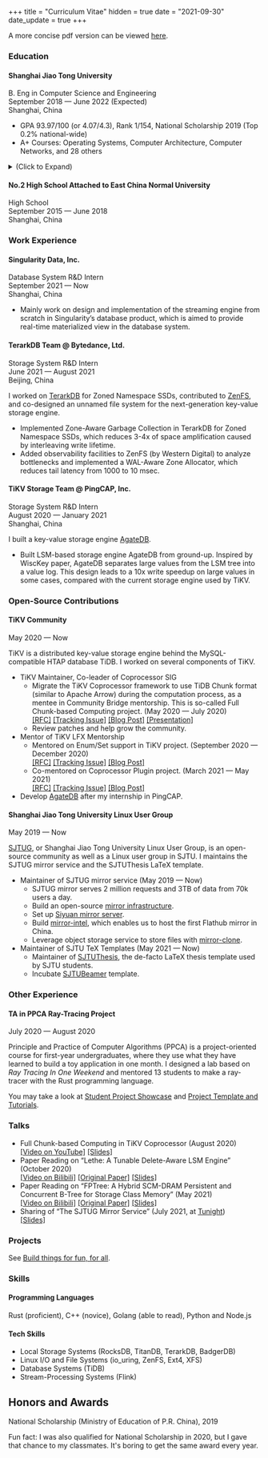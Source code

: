 +++
title = "Curriculum Vitae"
hidden = true
date = "2021-09-30"
date_update = true
+++

A more concise pdf version can be viewed [here](https://skyzh.github.io/files/cv.pdf).

### Education

#### Shanghai Jiao Tong University

B. Eng in Computer Science and Engineering \
September 2018 — June 2022 (Expected) \
Shanghai, China

* GPA 93.97/100 (or 4.07/4.3), Rank 1/154, National Scholarship 2019 (Top 0.2% national-wide)
* A+ Courses: Operating Systems, Computer Architecture, Computer Networks, and 28 others 

<details>
<summary>(Click to Expand)</summary>

* Full-score (100/100) courses
    * CS154: C++ Programming Language (Fall 2018)
    * CS149: Data Structure (Spring 2019)
    * MS125: Principle and Practice of Computer Algorithms (Summer 2019)
    * CS241: Principles and Practice of Problem Solving (Fall 2019)
    [[final project + presentation]](https://github.com/skyzh/Meteor)
    * CS307: Operating System (Spring 2020)
    * CS356: Operating System Projects (Spring 2020)
    [[final project + presentation]](https://github.com/skyzh/oom_killer)
    * CS145: Computer Architecture Experiments (Spring 2020)
    [[final project + report]](https://github.com/skyzh/mips-cpu)
    * ... and 2 more
* Other A+ courses
    * (95/100) CS359: Computer Architecture (Spring 2020)
    * (96/100) EI209: Computer Organization (Spring 2020)
    * (96/100) CS339: Computer Networks (Fall 2020)
    * (95/100) CS236: Cloud Computing (Fall 2020)
    * (99/100) CS410: Artificial Intelligence (Fall 2020)
    * (99/100) CS467: Theory of Computation (Fall 2020)
    * ... and 16 more
</details>

#### No.2 High School Attached to East China Normal University

High School \
September 2015 — June 2018 \
Shanghai, China

### Work Experience

#### Singularity Data, Inc.

Database System R&D Intern \
September 2021 — Now \
Shanghai, China

* Mainly work on design and implementation of the streaming engine from scratch in Singularity’s database product, which is aimed to provide real-time materialized view in the database system.

#### TerarkDB Team @ Bytedance, Ltd.

Storage System R&D Intern \
June 2021 — August 2021 \
Beijing, China

I worked on [TerarkDB](https://github.com/bytedance/terarkdb) for Zoned Namespace SSDs, contributed to [ZenFS](https://github.com/bzbd/zenfs), and co-designed an unnamed file system for the next-generation key-value storage 
engine.

* Implemented Zone-Aware Garbage Collection in TerarkDB for Zoned Namespace SSDs, which reduces 3-4x of space amplification caused by interleaving write lifetime.
* Added observability facilities to ZenFS (by Western Digital) to analyze bottlenecks and implemented a WAL-Aware Zone Allocator, which reduces tail latency from 1000 to 10 msec.

#### TiKV Storage Team @ PingCAP, Inc.

Storage System R&D Intern \
August 2020 — January 2021 \
Shanghai, China

I built a key-value storage engine [AgateDB][agatedb].

* Built LSM-based storage engine AgateDB from ground-up. Inspired by WiscKey paper, AgateDB separates large values from the LSM tree into a value log. This design leads to a 10x write speedup on large values in some cases, compared with the current storage engine used by TiKV.

[agatedb]: https://github.com/tikv/agatedb

### Open-Source Contributions

#### TiKV Community

May 2020 — Now

TiKV is a distributed key-value storage engine behind the MySQL-compatible HTAP database TiDB. I worked on several components of TiKV.

* TiKV Maintainer, Co-leader of Coprocessor SIG
    * Migrate the TiKV Coprocessor framework to use TiDB Chunk format (similar to Apache Arrow) during the computation process, as a mentee in Community Bridge mentorship. This is so-called Full Chunk-based Computing project. (May 2020 — July 2020) \
      [[RFC]](https://github.com/tikv/rfcs/blob/master/text/0043-copr-chunk.md) [[Tracking Issue]](https://github.com/tikv/tikv/issues/7724) [[Blog Post]](https://tikv.org/blog/communitybridge-mentorship/) [[Presentation]](https://youtu.be/46zhiiDBT5w?t=682)
    * Review patches and help grow the community.
* Mentor of TiKV LFX Mentorship
    * Mentored on Enum/Set support in TiKV project. (September 2020 — December 2020) \
      [[RFC]](https://github.com/tikv/rfcs/pull/57) [[Tracking Issue]](https://github.com/tikv/tikv/issues/9066) [[Blog Post]](https://tikv.org/blog/my-experience-in-flx-for-tikv/)
    * Co-mentored on Coprocessor Plugin project. (March 2021 — May 2021) \
      [[RFC]](https://github.com/tikv/rfcs/pull/63) [[Tracking Issue]](https://github.com/tikv/tikv/issues/9747) [[Blog Post]](https://tikv.org/blog/lfx-2021-copr-v2/)
* Develop [AgateDB][agatedb] after my internship in PingCAP.

#### Shanghai Jiao Tong University Linux User Group

May 2019 — Now

[SJTUG](https://github.com/sjtug/), or Shanghai Jiao Tong University Linux User Group, is an open-source community as well as a Linux user group in SJTU. I maintains the SJTUG mirror service and the SJTUThesis LaTeX template.

* Maintainer of SJTUG mirror service (May 2019 — Now)
    * SJTUG mirror serves 2 million requests and 3TB of data from 70k users a day.
    * Build an open-source [mirror infrastructure](https://github.com/sjtug/mirror-docker-unified).
    * Set up [Siyuan mirror server](https://mirror.sjtu.edu.cn).
    * Build [mirror-intel](https://github.com/sjtug/mirror-intel), which enables us to host the first Flathub mirror in China.
    * Leverage object storage service to store files with [mirror-clone](https://github.com/sjtug/mirror-clone).
* Maintainer of SJTU TeX Templates (May 2021 — Now)
    * Maintainer of [SJTUThesis](https://github.com/sjtug/SJTUThesis), the de-facto LaTeX thesis template used by SJTU students.
    * Incubate [SJTUBeamer](https://github.com/sjtug/SJTUBeamer) template.

### Other Experience

#### TA in PPCA Ray-Tracing Project

July 2020 — August 2020

Principle and Practice of Computer Algorithms (PPCA) is a project-oriented course for first-year undergraduates, where they use what they have learned to build a toy application in one month. I designed a lab based on *Ray Tracing In One Weekend* and mentored 13 students to make a ray-tracer with the Rust programming language.

You may take a look at [Student Project Showcase](https://github.com/skyzh/raytracer-tutorial/issues/9) and [Project Template and Tutorials](https://github.com/skyzh/raytracer-tutorial).

### Talks

* Full Chunk-based Computing in TiKV Coprocessor (August 2020) \
  [[Video on YouTube]](https://youtu.be/46zhiiDBT5w?t=682) [[Slides]](https://docs.google.com/presentation/d/1fUQTJ6gEscHUag9OhIIePL9uiIYJ61TSpfor-pajBoE/)
* Paper Reading on “Lethe: A Tunable Delete-Aware LSM Engine” (October 2020) \
  [[Video on Bilibili]](https://www.bilibili.com/video/BV1Yi4y1j74S) [[Original Paper]](https://arxiv.org/abs/2006.04777) [[Slides]](https://docs.google.com/presentation/d/1cDi_mHLuNcSkatck5R6wk1TAYV7tsTyaPkrv4-7M95Y)
* Paper Reading on “FPTree: A Hybrid SCM-DRAM Persistent and Concurrent B-Tree for Storage Class Memory” (May 2021) \
  [[Video on Bilibili]](https://www.bilibili.com/video/BV1wf4y1Y7eZ) [[Original Paper]](https://wwwdb.inf.tu-dresden.de/misc/papers/2016/Oukid_FPTree.pdf) [[Slides]](https://docs.google.com/presentation/d/1RHVP81jJHqHhzHACu98RZMNXxRMsa1pPllqjVkfIM7g)
* Sharing of “The SJTUG Mirror Service” (July 2021, at [Tunight](https://tuna.moe/event/2021/summer-salon/)) \
  [[Slides]](https://github.com/skyzh/skyzh.github.io/files/6757800/The.SJTUG.Mirror.Service.pdf)

### Projects

See [Build things for fun, for all](/pages/projects).

### Skills

#### Programming Languages

Rust (proficient), C++ (novice), Golang (able to read), Python and Node.js

#### Tech Skills

* Local Storage Systems (RocksDB, TitanDB, TerarkDB, BadgerDB)
* Linux I/O and File Systems (io_uring, ZenFS, Ext4, XFS)
* Database Systems (TiDB)
* Stream-Processing Systems (Flink)

## Honors and Awards

National Scholarship (Ministry of Education of P.R. China), 2019

Fun fact: I was also qualified for National Scholarship in 2020, but I gave that chance to
my classmates. It's boring to get the same award every year.
